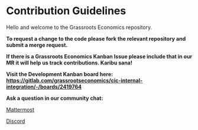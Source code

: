 # Contribution Guidelines

Hello and welcome to the Grassroots Economics repository.

__To request a change to the code please fork the relevant repository and submit a merge request.__

__If there is a Grassroots Economics Kanban Issue please include that in our MR it will help us track contributions. Karibu sana!__

__Visit the Development Kanban board here: https://gitlab.com/grassrootseconomics/cic-internal-integration/-/boards/2419764__

__Ask a question in our community chat:__

[Mattermost](https://chat.grassrootseconomics.net/cic/channels/dev)

[Discord](https://discord.gg/XWunwAsX)

